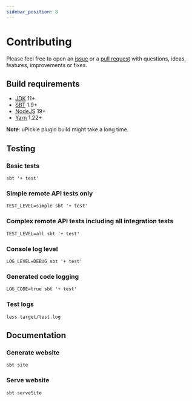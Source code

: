 ```yaml
---
sidebar_position: 8
---
```


# Contributing

Please feel free to open an [issue](https://github.com/automorph-org/automorph/issues/new) or a
[pull request](https://github.com/automorph-org/automorph/compare)
with questions, ideas, features, improvements or fixes.


## Build requirements

* [JDK](https://openjdk.java.net/) 11+
* [SBT](https://www.scala-sbt.org/) 1.9+
* [NodeJS](https://nodejs.org/) 19+
* [Yarn](https://yarnpkg.com/) 1.22+

**Note**: uPickle plugin build might take a long time.


## Testing

### Basic tests

```shell
sbt '+ test'
```

### Simple remote API tests only

```shell
TEST_LEVEL=simple sbt '+ test'
```

### Complex remote API tests including all integration tests

```shell
TEST_LEVEL=all sbt '+ test'
```

### Console log level

```shell
LOG_LEVEL=DEBUG sbt '+ test'
```

### Generated code logging

```shell
LOG_CODE=true sbt '+ test'
```

### Test logs

```
less target/test.log
```


## Documentation

### Generate website

```shell
sbt site
```

### Serve website

```shell
sbt serveSite
```

